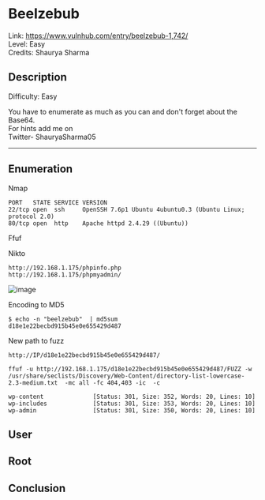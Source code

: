 # Beelzebub

Link: https://www.vulnhub.com/entry/beelzebub-1,742/  
Level: Easy  
Credits:  Shaurya Sharma  

## Description

Difficulty: Easy

You have to enumerate as much as you can and don't forget about the Base64.  
For hints add me on  
Twitter- ShauryaSharma05  

---

## Enumeration

Nmap 

```
PORT   STATE SERVICE VERSION
22/tcp open  ssh     OpenSSH 7.6p1 Ubuntu 4ubuntu0.3 (Ubuntu Linux; protocol 2.0)
80/tcp open  http    Apache httpd 2.4.29 ((Ubuntu))
```

Ffuf



Nikto



```
http://192.168.1.175/phpinfo.php
http://192.168.1.175/phpmyadmin/
```

![image](https://user-images.githubusercontent.com/5285547/136195726-5cfe5b93-818b-4232-9e71-645d63e7aca9.png)

Encoding to MD5

```
$ echo -n "beelzebub"  | md5sum
d18e1e22becbd915b45e0e655429d487
```

New path to fuzz

```
http://IP/d18e1e22becbd915b45e0e655429d487/

ffuf -u http://192.168.1.175/d18e1e22becbd915b45e0e655429d487/FUZZ -w /usr/share/seclists/Discovery/Web-Content/directory-list-lowercase-2.3-medium.txt  -mc all -fc 404,403 -ic  -c

wp-content              [Status: 301, Size: 352, Words: 20, Lines: 10]
wp-includes             [Status: 301, Size: 353, Words: 20, Lines: 10]
wp-admin                [Status: 301, Size: 350, Words: 20, Lines: 10]
```

## User

## Root

## Conclusion
